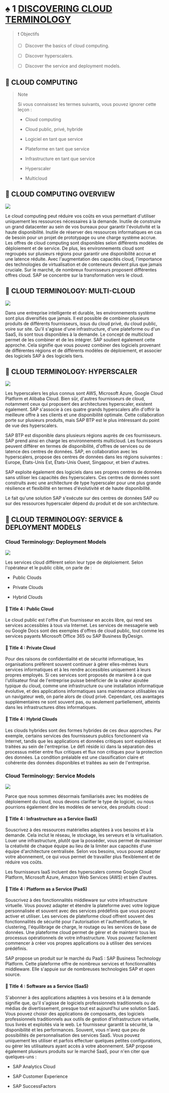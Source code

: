 # ♠ 1 [DISCOVERING CLOUD TERMINOLOGY](link)

> :exclamation: Objectifs
>
> - [ ] Discover the basics of cloud computing.
>
> - [ ] Discover hyperscalers.
>
> - [ ] Discover the service and deployment models.

## :closed_book: CLOUD COMPUTING

> Note
>
> Si vous connaissez les termes suivants, vous pouvez ignorer cette leçon :
>
> - Cloud computing
>
> - Cloud public, privé, hybride
>
> - Logiciel en tant que service
>
> - Plateforme en tant que service
>
> - Infrastructure en tant que service
>
> - Hyperscaler
>
> - Multicloud

## :closed_book: CLOUD COMPUTING OVERVIEW

![](./RESSOURCES/CloudComputing.png)

Le cloud computing peut réduire vos coûts en vous permettant d'utiliser uniquement les ressources nécessaires à la demande. Inutile de construire un grand datacenter au sein de vos bureaux pour garantir l'évolutivité et la haute disponibilité. Inutile de réserver des ressources informatiques en cas de besoin pour un projet de prototypage ou une charge système accrue. Les offres de cloud computing sont disponibles selon différents modèles de déploiement et de service. De plus, les environnements cloud sont regroupés sur plusieurs régions pour garantir une disponibilité accrue et une latence réduite. Avec l'augmentation des capacités cloud, l'importance des technologies de virtualisation et de conteneurs devient plus que jamais cruciale. Sur le marché, de nombreux fournisseurs proposent différentes offres cloud. SAP se concentre sur la transformation vers le cloud.

## :closed_book: CLOUD TERMINOLOGY: MULTI-CLOUD

![](./RESSOURCES/Multicloud.png)

Dans une entreprise intelligente et durable, les environnements système sont plus diversifiés que jamais. Il est possible de combiner plusieurs produits de différents fournisseurs, issus du cloud privé, du cloud public, voire sur site. Qu'il s'agisse d'une infrastructure, d'une plateforme ou d'un SaaS, ils sont tous disponibles à la demande. Le concept de multicloud permet de les combiner et de les intégrer. SAP soutient également cette approche. Cela signifie que vous pouvez combiner des logiciels provenant de différentes régions et de différents modèles de déploiement, et associer des logiciels SAP à des logiciels tiers.

## :closed_book: CLOUD TERMINOLOGY: HYPERSCALER

![](./RESSOURCES/Hyperscaler.png)

Les hyperscalers les plus connus sont AWS, Microsoft Azure, Google Cloud Platform et Alibaba Cloud. Bien sûr, d'autres fournisseurs de cloud, notamment ceux qui proposent des architectures hyperscaler, existent également. SAP s'associe à ces quatre grands hyperscalers afin d'offrir la meilleure offre à ses clients et une disponibilité optimale. Cette collaboration porte sur plusieurs produits, mais SAP BTP est le plus intéressant du point de vue des hyperscalers.

SAP BTP est disponible dans plusieurs régions auprès de ces fournisseurs. SAP prend ainsi en charge les environnements multicloud. Les fournisseurs peuvent différer en termes de disponibilité, d'offres de services ou de latence des centres de données. SAP, en collaboration avec les hyperscalers, propose des centres de données dans les régions suivantes : Europe, États-Unis Est, États-Unis Ouest, Singapour, et bien d'autres.

SAP exploite également des logiciels dans ses propres centres de données sans utiliser les capacités des hyperscalers. Ces centres de données sont construits avec une architecture de type hyperscaler pour une plus grande résilience et flexibilité en termes d'évolutivité et de haute disponibilité.

Le fait qu'une solution SAP s'exécute sur des centres de données SAP ou sur des ressources hyperscaler dépend du produit et de son architecture.

## :closed_book: CLOUD TERMINOLOGY: SERVICE & DEPLOYMENT MODELS

### Cloud Terminology: Deployment Models

![](./RESSOURCES/BTP100_01_U1L2_001.png)

Les services cloud diffèrent selon leur type de déploiement. Selon l'opérateur et le public cible, on parle de :

- Public Clouds

- Private Clouds

- Hybrid Clouds

#### :small_red_triangle_down: Title 4 : Public Cloud

Le cloud public est l'offre d'un fournisseur en accès libre, qui rend ses services accessibles à tous via Internet. Les services de messagerie web ou Google Docs sont des exemples d'offres de cloud public, tout comme les services payants Microsoft Office 365 ou SAP Business ByDesign.

#### :small_red_triangle_down: Title 4 : Private Cloud

Pour des raisons de confidentialité et de sécurité informatique, les organisations préfèrent souvent continuer à gérer elles-mêmes leurs services informatiques et à les rendre accessibles uniquement à leurs propres employés. Si ces services sont proposés de manière à ce que l'utilisateur final de l'entreprise puisse bénéficier de la valeur ajoutée typique du cloud, comme une infrastructure ou une installation informatique évolutive, et des applications informatiques sans maintenance utilisables via un navigateur web, on parle alors de cloud privé. Cependant, ces avantages supplémentaires ne sont souvent pas, ou seulement partiellement, atteints dans les infrastructures dites informatiques.

#### :small_red_triangle_down: Title 4 : Hybrid Clouds

Les clouds hybrides sont des formes hybrides de ces deux approches. Par exemple, certains services des fournisseurs publics fonctionnent via Internet, tandis que les applications et données critiques sont exploitées et traitées au sein de l'entreprise. Le défi réside ici dans la séparation des processus métier entre flux critiques et flux non critiques pour la protection des données. La condition préalable est une classification claire et cohérente des données disponibles et traitées au sein de l'entreprise.

### Cloud Terminology: Service Models

![](./RESSOURCES/BTP100_01_U1L2_002.png)

Parce que nous sommes désormais familiarisés avec les modèles de déploiement du cloud, nous devons clarifier le type de logiciel, ou nous pourrions également dire les modèles de service, des produits cloud :

#### :small_red_triangle_down: Title 4 : Infrastructure as a Service (IaaS)

Souscrivez à des ressources matérielles adaptées à vos besoins et à la demande. Cela inclut le réseau, le stockage, les serveurs et la virtualisation. Louer une infrastructure, plutôt que la posséder, vous permet de maximiser la créativité de chaque équipe au lieu de la limiter aux capacités d'une équipe d'architecture centralisée. Selon vos besoins, vous pouvez adapter votre abonnement, ce qui vous permet de travailler plus flexiblement et de réduire vos coûts.

Les fournisseurs IaaS incluent des hyperscalers comme Google Cloud Platform, Microsoft Azure, Amazon Web Services (AWS) et bien d'autres.

#### :small_red_triangle_down: Title 4 : Platform as a Service (PaaS)

Souscrivez à des fonctionnalités middleware sur votre infrastructure virtuelle. Vous pouvez adapter et étendre la plateforme avec votre logique personnalisée et souvent avec des services prédéfinis que vous pouvez activer et utiliser. Les services de plateforme cloud offrent souvent des fonctionnalités de sécurité pour l'autorisation et l'authentification, le clustering, l'équilibrage de charge, le routage ou les services de base de données. Une plateforme cloud permet de gérer et de maintenir tous les processus opérationnels de votre infrastructure. Vous pouvez facilement commencer à créer vos propres applications ou à utiliser des services prédéfinis.

SAP propose un produit sur le marché du PaaS : SAP Business Technology Platform. Cette plateforme offre de nombreux services et fonctionnalités middleware. Elle s'appuie sur de nombreuses technologies SAP et open source.

#### :small_red_triangle_down: Title 4 : Software as a Service (SaaS)

S'abonner à des applications adaptées à vos besoins et à la demande signifie que, qu'il s'agisse de logiciels professionnels traditionnels ou de médias de divertissement, presque tout est aujourd'hui une solution SaaS. Vous pouvez choisir des applications de composants, des logiciels professionnels traditionnels aux outils de gestion d'infrastructure virtuelle, tous livrés et exploités via le web. Le fournisseur garantit la sécurité, la disponibilité et les performances. Souvent, vous n'avez que peu de possibilités de personnalisation des services SaaS. Vous pouvez uniquement les utiliser et parfois effectuer quelques petites configurations, ou gérer les utilisateurs ayant accès à votre abonnement. SAP propose également plusieurs produits sur le marché SaaS, pour n'en citer que quelques-uns :

- SAP Analytics Cloud

- SAP Customer Experience

- SAP SuccessFactors
